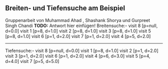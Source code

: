 Breiten- und Tiefensuche am Beispiel
---
Gruppenarbeit von Muhammad Ahad , Shashank Shorya und Gurpreet Singh Chandi
**TODO:** Antwort hier einfügen!
Breitensuche:-
visit 8 [p=null, d=0.0]
visit 1 [p=8, d=1.0]
visit 2 [p=8, d=1.0]
visit 3 [p=8, d=1.0]
visit 5 [p=8, d=1.0]
visit 6 [p=1, d=2.0]
visit 7 [p=1, d=2.0]
visit 4 [p=5, d=2.0]


---------------------------------------------------------------------------------------------------------

Tiefensuche:-
visit 8 [p=null, d=0.0]
visit 1 [p=8, d=1.0]
visit 2 [p=1, d=2.0]
visit 3 [p=1, d=2.0]
visit 6 [p=1, d=2.0]
visit 4 [p=6, d=3.0]
visit 5 [p=4, d=4.0]
visit 7 [p=5, d=5.0]


